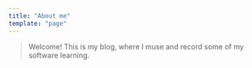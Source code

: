 ```yaml
---
title: "About me"
template: "page"
---
```


> Welcome! This is my blog, where I muse and record some of my software learning.
